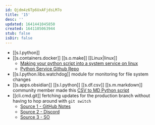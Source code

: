 ```yaml
---
id: Qjdm4z6Tp6UxAFjdsLM7o
title: '15'
desc: ''
updated: 1641441045850
created: 1641105063944
stub: false
isDir: false
---
```


-  [[s.l.python]]
  - [[s.containers.docker]] [[s.o.make]] [[Linux|linux]] 
    - [Making your python script into a system service on linux](https://python.plainenglish.io/turning-your-python-script-into-a-real-program-cb702e16ed02) 
    - [Python Service Github Repo](https://github.com/adamcyber1/mypythonservice)
  - [[s.l.python.libs.watchdog]] module for monitoring for file system changes
- [[s.apps.obsidian]] [[s.l.python]] [[s.df.csv]] [[s.m.markdown]] community member made this [CSV to MD Python script](<https://github.com/kometenstaub/csv-to-md>)
- [[cli.cmd.git]] fertching updates for the production branch without having to hop around with `git switch`
  - [Source 1 - GitHub Notes](https://github.com/ebouchut/learn-git/wiki/Branch#merge-a-branch-without-doing-a-git-checkout-beforehand)
  - [Source 2 - Discord](https://discord.com/channels/737199036817342466/737199948910690344/843161442299674634) 
  - [Source 3 - SO](https://stackoverflow.com/questions/3216360/merge-update-and-pull-git-branches-without-using-checkouts/17722977#17722977)

